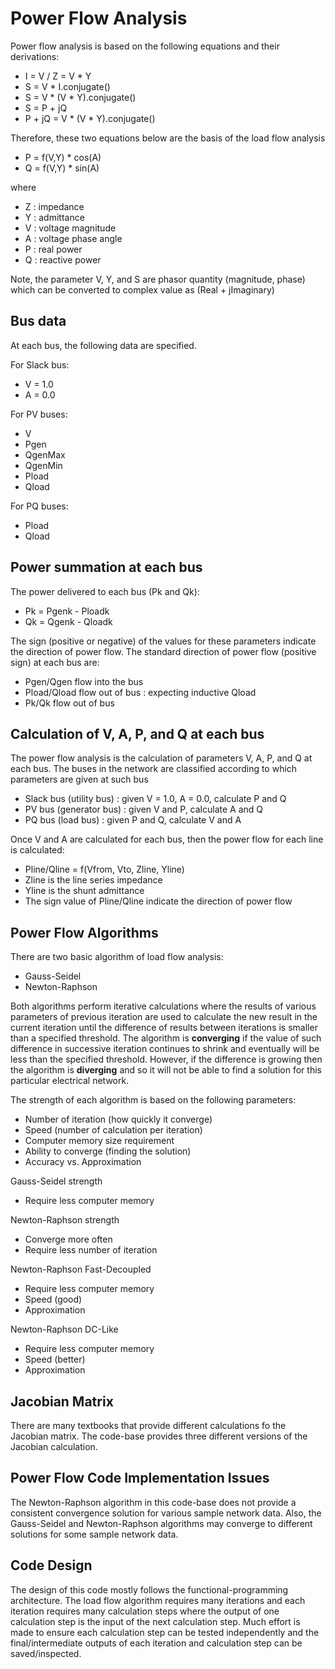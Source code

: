 ﻿# Power Flow Analysis

Power flow analysis is based on the following equations and their derivations:

- I = V / Z = V * Y
- S = V * I.conjugate()
- S = V * (V * Y).conjugate()
- S = P + jQ
- P + jQ = V * (V * Y).conjugate()

Therefore, these two equations below are the basis of the load flow analysis 

- P = f(V,Y) * cos(A)
- Q = f(V,Y) * sin(A)

where

- Z : impedance
- Y : admittance
- V : voltage magnitude
- A : voltage phase angle
- P : real power
- Q : reactive power

Note, the parameter V, Y, and S are phasor quantity (magnitude, phase) which can be converted to complex value as (Real + jImaginary)

## Bus data

At each bus, the following data are specified.

For Slack bus:
- V = 1.0
- A = 0.0

For PV buses:
- V
- Pgen
- QgenMax
- QgenMin
- Pload
- Qload

For PQ buses:
- Pload
- Qload

## Power summation at each bus

The power delivered to each bus (Pk and Qk):
- Pk = Pgenk - Ploadk
- Qk = Qgenk - Qloadk

The sign (positive or negative) of the values for these parameters indicate the direction of power flow. The standard direction of power flow (positive sign) at each bus are:
- Pgen/Qgen flow into the bus
- Pload/Qload flow out of bus : expecting inductive Qload
- Pk/Qk flow out of bus


## Calculation of V, A, P, and Q at each bus

The power flow analysis is the calculation of parameters V, A, P, and Q at each bus. The buses in the network are classified according to which parameters are given at such bus

- Slack bus (utility bus) : given V = 1.0, A = 0.0, calculate P and Q
- PV bus (generator bus) : given V and P, calculate A and Q
- PQ bus (load bus) : given P and Q, calculate V and A

Once V and A are calculated for each bus, then the power flow for each line is calculated:
- Pline/Qline = f(Vfrom, Vto, Zline, Yline)
- Zline is the line series impedance
- Yline is the shunt admittance
- The sign value of Pline/Qline indicate the direction of power flow

## Power Flow Algorithms

There are two basic algorithm of load flow analysis:

- Gauss-Seidel
- Newton-Raphson

Both algorithms perform iterative calculations where the results of various parameters of previous iteration are used to calculate the new result in the current iteration until the difference of results between iterations is smaller than a specified threshold. The algorithm is **converging** if the value of such difference in successive iteration continues to shrink and eventually will be less than the specified threshold. However, if the difference is growing then the algorithm is **diverging** and so it will not be able to find a solution for this particular electrical network.

The strength of each algorithm is based on the following parameters:

- Number of iteration (how quickly it converge)
- Speed (number of calculation per iteration)
- Computer memory size requirement
- Ability to converge (finding the solution)
- Accuracy vs. Approximation

Gauss-Seidel strength
- Require less computer memory

Newton-Raphson strength
- Converge more often
- Require less number of iteration

Newton-Raphson Fast-Decoupled
- Require less computer memory
- Speed (good)
- Approximation

Newton-Raphson DC-Like
- Require less computer memory
- Speed (better)
- Approximation

## Jacobian Matrix

There are many textbooks that provide different calculations fo the Jacobian matrix. The code-base provides three different versions of the Jacobian calculation.

## Power Flow Code Implementation Issues

The Newton-Raphson algorithm in this code-base does not provide a consistent convergence solution for various sample network data. Also, the Gauss-Seidel and Newton-Raphson algorithms may converge to different solutions for some sample network data.

## Code Design

The design of this code mostly follows the functional-programming architecture. The load flow algorithm requires many iterations and each iteration requires many calculation steps where the output of one calculation step is the input of the next calculation step. Much effort is made to ensure each calculation step can be tested independently and the final/intermediate outputs of each iteration and calculation step can be saved/inspected.